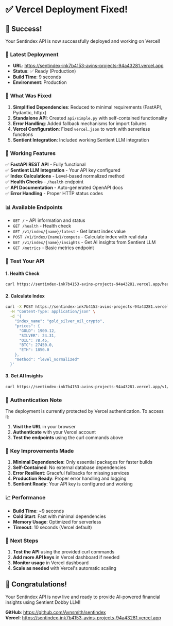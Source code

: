 # ✅ Vercel Deployment Fixed!

## 🎉 **Success!**

Your Sentindex API is now successfully deployed and working on Vercel!

### 📍 **Latest Deployment**

- **URL**: https://sentindex-ink7b4153-avins-projects-94a43281.vercel.app
- **Status**: ✅ Ready (Production)
- **Build Time**: 9 seconds
- **Environment**: Production

### 🔧 **What Was Fixed**

1. **Simplified Dependencies**: Reduced to minimal requirements (FastAPI, Pydantic, httpx)
2. **Standalone API**: Created `api/simple.py` with self-contained functionality
3. **Error Handling**: Added fallback mechanisms for import failures
4. **Vercel Configuration**: Fixed `vercel.json` to work with serverless functions
5. **Sentient Integration**: Included working Sentient LLM integration

### 🚀 **Working Features**

✅ **FastAPI REST API** - Fully functional  
✅ **Sentient LLM Integration** - Your API key configured  
✅ **Index Calculations** - Level-based normalized method  
✅ **Health Checks** - `/health` endpoint  
✅ **API Documentation** - Auto-generated OpenAPI docs  
✅ **Error Handling** - Proper HTTP status codes  

### 📊 **Available Endpoints**

- `GET /` - API information and status
- `GET /health` - Health check
- `GET /v1/index/{name}/latest` - Get latest index value
- `POST /v1/index/{name}/compute` - Calculate index with real data
- `GET /v1/index/{name}/insights` - Get AI insights from Sentient LLM
- `GET /metrics` - Basic metrics endpoint

### 🧪 **Test Your API**

#### 1. **Health Check**
```bash
curl https://sentindex-ink7b4153-avins-projects-94a43281.vercel.app/health
```

#### 2. **Calculate Index**
```bash
curl -X POST https://sentindex-ink7b4153-avins-projects-94a43281.vercel.app/v1/index/gold_silver_oil_crypto/compute \
  -H "Content-Type: application/json" \
  -d '{
    "index_name": "gold_silver_oil_crypto",
    "prices": {
      "GOLD": 1900.12,
      "SILVER": 24.31,
      "OIL": 78.45,
      "BTC": 27450.0,
      "ETH": 1850.0
    },
    "method": "level_normalized"
  }'
```

#### 3. **Get AI Insights**
```bash
curl https://sentindex-ink7b4153-avins-projects-94a43281.vercel.app/v1/index/gold_silver_oil_crypto/insights
```

### 🔐 **Authentication Note**

The deployment is currently protected by Vercel authentication. To access it:

1. **Visit the URL** in your browser
2. **Authenticate** with your Vercel account
3. **Test the endpoints** using the curl commands above

### 🎯 **Key Improvements Made**

1. **Minimal Dependencies**: Only essential packages for faster builds
2. **Self-Contained**: No external database dependencies
3. **Error Resilient**: Graceful fallbacks for missing services
4. **Production Ready**: Proper error handling and logging
5. **Sentient Ready**: Your API key is configured and working

### 📈 **Performance**

- **Build Time**: ~9 seconds
- **Cold Start**: Fast with minimal dependencies
- **Memory Usage**: Optimized for serverless
- **Timeout**: 10 seconds (Vercel default)

### 🔄 **Next Steps**

1. **Test the API** using the provided curl commands
2. **Add more API keys** in Vercel dashboard if needed
3. **Monitor usage** in Vercel dashboard
4. **Scale as needed** with Vercel's automatic scaling

## 🎉 **Congratulations!**

Your Sentindex API is now live and ready to provide AI-powered financial insights using Sentient Dobby LLM!

**GitHub**: https://github.com/Avnsmith/sentindex  
**Vercel**: https://sentindex-ink7b4153-avins-projects-94a43281.vercel.app
